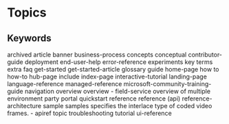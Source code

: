 # Topics

## Keywords

archived
article
banner
business-process
concepts
conceptual
contributor-guide
deployment
end-user-help
error-reference
experiments key terms
extra
faq
get-started
get-started-article
glossary
guide
home-page
how to
how-to
hub-page
include
index-page
interactive-tutorial
landing-page
language-reference
managed-reference
microsoft-community-training-guide
navigation
overview
overview - field-service
overview of multiple environment
party
portal
quickstart
reference
reference (api)
reference-architecture
sample
samples
specifies the interlace type of coded video frames. - apiref
topic
troubleshooting
tutorial
ui-reference